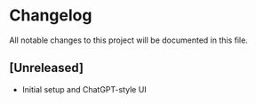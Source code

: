 # Changelog

All notable changes to this project will be documented in this file.

## [Unreleased]
- Initial setup and ChatGPT-style UI